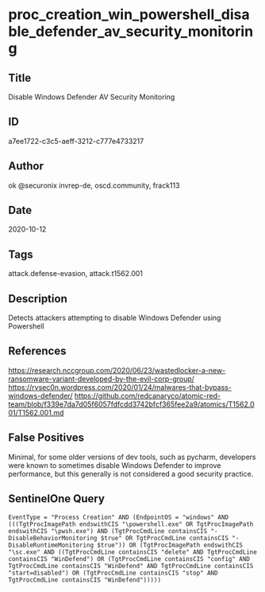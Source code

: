 # proc_creation_win_powershell_disable_defender_av_security_monitoring

## Title
Disable Windows Defender AV Security Monitoring

## ID
a7ee1722-c3c5-aeff-3212-c777e4733217

## Author
ok @securonix invrep-de, oscd.community, frack113

## Date
2020-10-12

## Tags
attack.defense-evasion, attack.t1562.001

## Description
Detects attackers attempting to disable Windows Defender using Powershell

## References
https://research.nccgroup.com/2020/06/23/wastedlocker-a-new-ransomware-variant-developed-by-the-evil-corp-group/
https://rvsec0n.wordpress.com/2020/01/24/malwares-that-bypass-windows-defender/
https://github.com/redcanaryco/atomic-red-team/blob/f339e7da7d05f6057fdfcdd3742bfcf365fee2a9/atomics/T1562.001/T1562.001.md

## False Positives
Minimal, for some older versions of dev tools, such as pycharm, developers were known to sometimes disable Windows Defender to improve performance, but this generally is not considered a good security practice.

## SentinelOne Query
```
EventType = "Process Creation" AND (EndpointOS = "windows" AND (((TgtProcImagePath endswithCIS "\powershell.exe" OR TgtProcImagePath endswithCIS "\pwsh.exe") AND (TgtProcCmdLine containsCIS "-DisableBehaviorMonitoring $true" OR TgtProcCmdLine containsCIS "-DisableRuntimeMonitoring $true")) OR (TgtProcImagePath endswithCIS "\sc.exe" AND ((TgtProcCmdLine containsCIS "delete" AND TgtProcCmdLine containsCIS "WinDefend") OR (TgtProcCmdLine containsCIS "config" AND TgtProcCmdLine containsCIS "WinDefend" AND TgtProcCmdLine containsCIS "start=disabled") OR (TgtProcCmdLine containsCIS "stop" AND TgtProcCmdLine containsCIS "WinDefend")))))

```
